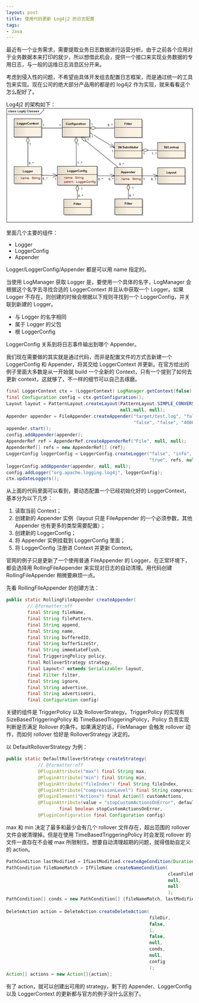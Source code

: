 ```yaml
---
layout: post
title: 使用代码更新 Log4j2 的日志配置
tags:
- Java
---
```


最近有一个业务需求，需要提取业务日志数据进行运营分析。由于之前各个应用对于业务数据本来打印的就少，所以想借此机会，提供一个接口来实现业务数据的专用日志，与一般的运维日志消息区分开来。

考虑到侵入性的问题，不希望由具体开发组去配置日志框架，而是通过统一的工具包来实现。现在公司的绝大部分产品用的都是的 log4j2 作为实现，就来看看这个怎么配好了。

Log4j2 的架构如下： ![img](/assets/images/Log4jClasses.jpg)

里面几个主要的组件：

-   Logger
-   LoggerConfig
-   Appender

Logger/LoggerConfig/Appender 都是可以用 name 指定的。

当使用 LogManager 获取 Logger 是，要使用一个具体的名字，LogManager 会根据这个名字去寻找合适的 LoggerContext 并且从中获取一个 Logger。如果 Logger 不存在，则创建的时候会根据以下规则寻找到一个 LoggerConfig，并关联到新建的 Logger。

-   与 Logger 的名字相同
-   属于 Logger 的父包
-   根 LoggerConfig

LoggerConfig 关系到将日志事件输出到哪个 Appender。

我们现在需要做的其实就是通过代码，而非是配置文件的方式去新建一个 LoggerConfig 和 Appender，将其交给 LoggerContext 并更新。在官方给出的例子里面大多数是从一开始就 build 一个全新的 Context，只有一个提到了如何去更新 context，这就够了，不一样的细节可以自己去琢磨。

```java
final LoggerContext ctx = (LoggerContext) LogManager.getContext(false);
final Configuration config = ctx.getConfiguration();
Layout layout = PatternLayout.createLayout(PatternLayout.SIMPLE_CONVERSION_PATTERN, config, null,
                                           null,null, null);
Appender appender = FileAppender.createAppender("target/test.log", "false", "false", "File", "true",
                                                "false", "false", "4000", layout, null, "false", null, config);
appender.start();
config.addAppender(appender);
AppenderRef ref = AppenderRef.createAppenderRef("File", null, null);
AppenderRef[] refs = new AppenderRef[] {ref};
LoggerConfig loggerConfig = LoggerConfig.createLogger("false", "info", "org.apache.logging.log4j",
                                                      "true", refs, null, config, null );
loggerConfig.addAppender(appender, null, null);
config.addLogger("org.apache.logging.log4j", loggerConfig);
ctx.updateLoggers();
```

从上面的代码里面可以看到，要动态配置一个已经初始化好的 LoggerContext，基本分为以下几步：

1.  读取当前 Context；
2.  创建新的 Appender 实例（layout 只是 FileAppender 的一个必须参数，其他 Appender 也有更多的类型需要配置）；
3.  创建新的 LoggerConfig；
4.  将 Appender 实例挂载到 LoggerConfig 里面；
5.  将 LoggerConfig 注册进 Context 并更新 Context。

官网的例子只是更新了一个使用普通 FileAppender 的 Logger，在正常环境下，都会选择用 RollingFileAppender 来实现对日志的自动清理。用代码创建 RollingFileAppender 稍微要麻烦一点。

先看 RollingFileAppender 的创建方法：

```java
public static RollingFileAppender createAppender(
        // @formatter:off
        final String fileName,
        final String filePattern,
        final String append,
        final String name,
        final String bufferedIO,
        final String bufferSizeStr,
        final String immediateFlush,
        final TriggeringPolicy policy,
        final RolloverStrategy strategy,
        final Layout<? extends Serializable> layout,
        final Filter filter,
        final String ignore,
        final String advertise,
        final String advertiseUri,
        final Configuration config) 
```

关键的组件是 TriggerPolicy 以及 RolloverStrategy。TriggerPolicy 的实现有 SizeBasedTriggeringPolicy 和 TimeBasedTriggeringPolicy，Policy 负责实现判断是否满足 Rollover 的条件。如果满足的话，FileManager 会触发 rollover 动作，而如何 rollover 恰好是 RolloverStrategy 决定的。

以 DefaultRolloverStrategy 为例：

```java
public static DefaultRolloverStrategy createStrategy(
            // @formatter:off
            @PluginAttribute("max") final String max,
            @PluginAttribute("min") final String min,
            @PluginAttribute("fileIndex") final String fileIndex,
            @PluginAttribute("compressionLevel") final String compressionLevelStr,
            @PluginElement("Actions") final Action[] customActions,
            @PluginAttribute(value = "stopCustomActionsOnError", defaultBoolean = true)
                    final boolean stopCustomActionsOnError,
            @PluginConfiguration final Configuration config)
```

max 和 min 决定了最多和最少会有几个 rollover 文件存在，超出范围的 rollover 文件会被清理掉。但是在使用 TimeBasedTriggeringPolicy 时会发现 rollover 的文件一直存在不会被 max 所限制住。想要自动清理超期的问题，就得借助自定义的 action。

```java
PathCondition lastModified = IfLastModified.createAgeCondition(Duration.parse(totalTimeLimit), null);
PathCondition fileNameMatch = IfFileName.createNameCondition(
                                                             cleanFilePattern,
                                                             null,
                                                             null
                                                             );
PathCondition[] conds = new PathCondition[] {fileNameMatch, lastModified};

DeleteAction action = DeleteAction.createDeleteAction(
                                                      fileDir,
                                                      false,
                                                      1,
                                                      false,
                                                      null,
                                                      conds,
                                                      null,
                                                      config
                                                      );
Action[] actions = new Action[]{action};
```

有了 action，就可以创建出可用的 strategy，剩下的 Appender、LoggerConfig 以及 LoggerContext 的更新都与官方的例子没什么区别了。

